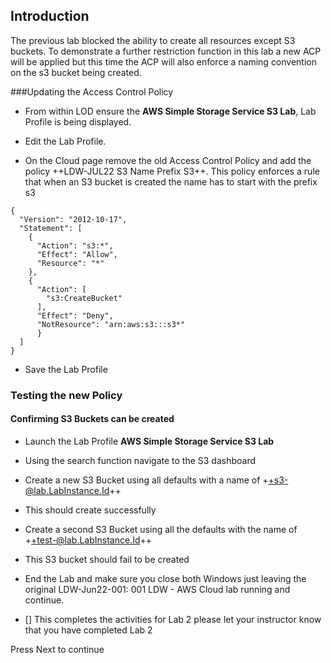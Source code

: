 ## Introduction

The previous lab blocked the ability to create all resources except S3 buckets.
To demonstrate a further restriction function in this lab a new ACP will be
applied but this time the ACP will also enforce a naming convention on the s3
bucket being created.

\#\#\#Updating the Access Control Policy

-   From within LOD ensure the **AWS Simple Storage Service S3 Lab**, Lab
    Profile is being displayed.

-   Edit the Lab Profile.

-   On the Cloud page remove the old Access Control Policy and add the policy
    \++LDW-JUL22 S3 Name Prefix S3++. This policy enforces a rule that when an S3
    bucket is created the name has to start with the prefix s3

~~~~~~~~~~~~~~~~~~~~~~~~~~~~~~~~~~~~~~~~~~~~~~~~~~~~~~~~~~~~~~~~~~ AWSACP-nocopy
{
  "Version": "2012-10-17",
  "Statement": [
    {
      "Action": "s3:*",
      "Effect": "Allow",
      "Resource": "*"
    },
    {
      "Action": [
        "s3:CreateBucket"
      ],
      "Effect": "Deny",
      "NotResource": "arn:aws:s3:::s3*"
      }
  ]
}
~~~~~~~~~~~~~~~~~~~~~~~~~~~~~~~~~~~~~~~~~~~~~~~~~~~~~~~~~~~~~~~~~~~~~~~~~~~~~~~~

-   Save the Lab Profile

### Testing the new Policy

#### Confirming S3 Buckets can be created

-   Launch the Lab Profile **AWS Simple Storage Service S3 Lab**

-   Using the search function navigate to the S3 dashboard

-   Create a new S3 Bucket using all defaults with a name of
    \++s3-@lab.LabInstance.Id++

-   This should create successfully

-   Create a second S3 Bucket using all the defaults with the name of
    \++test-@lab.LabInstance.Id++

-   This S3 bucket should fail to be created

-   End the Lab and make sure you close both Windows just leaving the original
    LDW-Jun22-001: 001 LDW - AWS Cloud lab running and continue.

-   [] This completes the activities for Lab 2 please let your instructor know
    that you have completed Lab 2

Press Next to continue
